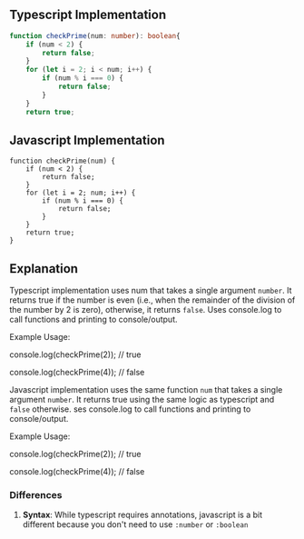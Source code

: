 ## Typescript Implementation
```typescript
function checkPrime(num: number): boolean{
    if (num < 2) {
        return false;
    }
    for (let i = 2; i < num; i++) {
        if (num % i === 0) {
            return false;
        }
    }
    return true;
```

## Javascript Implementation
```javescript
function checkPrime(num) {
    if (num < 2) {
        return false;
    }
    for (let i = 2; num; i++) {
        if (num % i === 0) {
            return false;
        }
    }
    return true;
}
```

## Explanation
Typescript implementation uses num that takes a single argument `number`. It returns true if the number is even (i.e., when the remainder of the division of the number by 2 is zero), otherwise, it returns `false`. Uses console.log to call functions and printing to console/output.

Example Usage:

console.log(checkPrime(2)); // true

console.log(checkPrime(4)); // false

Javascript implementation uses the same function `num` that takes a single argument `number`. It returns true using the same logic as typescript and `false` otherwise. ses console.log to call functions and printing to console/output.

Example Usage:

console.log(checkPrime(2)); // true

console.log(checkPrime(4)); // false

### Differences
1. **Syntax**:
While typescript requires annotations, javascript is a bit different because you don't need to use `:number` or `:boolean`